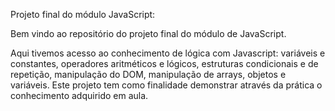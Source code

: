 Projeto final do módulo JavaScript:

Bem vindo ao repositório do projeto final do módulo de JavaScript.

Aqui tivemos acesso ao conhecimento de lógica com Javascript: variáveis ​​e constantes, operadores aritméticos e lógicos, estruturas condicionais e de repetição, manipulação do DOM, manipulação de arrays, objetos e variáveis. Este projeto tem como finalidade demonstrar através da prática o conhecimento adquirido em aula.
